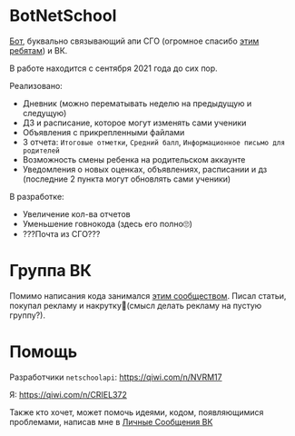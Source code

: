 # BotNetSchool
[Бот](https://vk.com/botnetschool), буквально связывающий апи СГО (огромное спасибо [этим ребятам](https://github.com/nm17/netschoolapi)) и ВК.

В работе находится с сентября 2021 года до сих пор.

Реализовано:
+ Дневник (можно перематывать неделю на предыдущую и следущую)
+ ДЗ и расписание, которое могут изменять сами ученики
+ Объявления с прикрепленными файлами
+ 3 отчета: `Итоговые отметки`, `Средний балл`, `Информационное письмо для родителей`
+ Возможность смены ребенка на родительском аккаунте
+ Уведомления о новых оценках, объявлениях, расписании и дз (последние 2 пункта могут обновлять сами ученики)

В разработке:
+ Увеличение кол-ва отчетов
+ Уменьшение говнокода (здесь его полно🙄)
+ ???Почта из СГО???

# Группа ВК
Помимо написания кода занимался [этим сообществом](https://vk.com/botnetschool). Писал статьи, покупал рекламу и накрутку🤫(смысл делать рекламу на пустую группу?).

# Помощь
Разработчики `netschoolapi`: https://qiwi.com/n/NVRM17

Я: https://qiwi.com/n/CRIEL372

Также кто хочет, может помочь идеями, кодом, появляющимися проблемами, написав мне в [Личные Сообщения ВК](https://vk.com/kirillarz)

